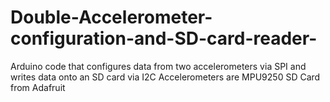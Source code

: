# Double-Accelerometer-configuration-and-SD-card-reader-
Arduino code that configures data from two accelerometers via SPI and writes data onto an SD card via I2C
Accelerometers are MPU9250
SD Card from Adafruit 
